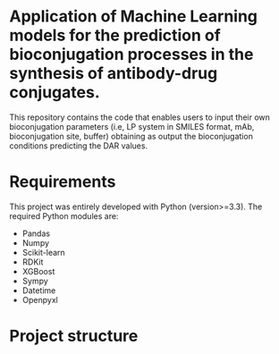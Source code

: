 # Application of Machine Learning models for the prediction of bioconjugation processes in the synthesis of antibody-drug conjugates.

This repository contains the code that enables users to input their own bioconjugation parameters (i.e, LP system in SMILES format, mAb, bioconjugation site, buffer) obtaining as output the bioconjugation conditions predicting the DAR values.

# Requirements 

This project was entirely developed with Python (version>=3.3). The required Python modules are:

* Pandas
* Numpy
* Scikit-learn
* RDKit
* XGBoost
* Sympy
* Datetime
* Openpyxl

# Project structure

